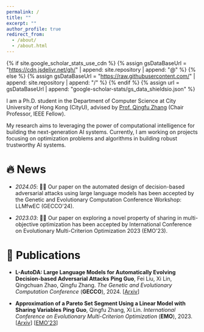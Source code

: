```yaml
---
permalink: /
title: ""
excerpt: ""
author_profile: true
redirect_from: 
  - /about/
  - /about.html
---
```


{% if site.google_scholar_stats_use_cdn %}
{% assign gsDataBaseUrl = "https://cdn.jsdelivr.net/gh/" | append: site.repository | append: "@" %}
{% else %}
{% assign gsDataBaseUrl = "https://raw.githubusercontent.com/" | append: site.repository | append: "/" %}
{% endif %}
{% assign url = gsDataBaseUrl | append: "google-scholar-stats/gs_data_shieldsio.json" %}

<span class='anchor' id='about-me'></span>

I am a Ph.D. student in the Department of Computer Science at City University of Hong Kong (CityU), advised by [Prof. Qingfu Zhang](https://www.cs.cityu.edu.hk/~qzhan7/index.html) (Chair Professor, IEEE Fellow).

My research aims to leveraging the power of computational intelligence for building the next-generation AI systems. Currently, I am working on projects focusing on optimization problems and algorithms in building robust trustworthy AI systems.

<!-- My research interest includes neural machine translation and computer vision. I have published more than 100 papers at the top international AI conferences with total <a href='https://scholar.google.com/citations?user=DhtAFkwAAAAJ'>google scholar citations <strong><span id='total_cit'>260000+</span></strong></a> (You can also use google scholar badge <a href='https://scholar.google.com/citations?user=DhtAFkwAAAAJ'><img src="https://img.shields.io/endpoint?url={{ url | url_encode }}&logo=Google%20Scholar&labelColor=f6f6f6&color=9cf&style=flat&label=citations"></a>). -->


# 🔥 News

- *2024.05*: 🎉🎉 Our paper on the automated design of decision-based adversarial attacks using large language models has been accepted by the Genetic and Evolutionary Computation Conference Workshop: LLMfwEC (GECCO'24).

- *2023.03*: 🎉🎉 Our paper on exploring a novel property of sharing in multi-objective optimization has been accepted by International Conference on Evolutionary Multi-Criterion Optimization 2023 (EMO'23).

# 📝 Publications 


- **L-AutoDA: Large Language Models for Automatically Evolving Decision-based Adversarial Attacks**
**Ping Guo**, Fei Liu, Xi Lin, Qingchuan Zhao, Qingfu Zhang.
*The Genetic and Evolutionary Computation Conference* (**GECCO**), 2024. [[Arxiv](https://arxiv.org/abs/2401.15335)]

- **Approximation of a Pareto Set Segment Using a Linear Model with Sharing Variables**
**Ping Guo**, Qingfu Zhang, Xi Lin.
*International Conference on Evolutionary Multi-Criterion Optimization* (**EMO**), 2023. [[Arxiv](https://arxiv.org/abs/2404.00251)] [[EMO'23](https://link.springer.com/chapter/10.1007/978-3-031-27250-9_18)]

